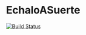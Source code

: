 EchaloASuerte
=============

[![Build Status](https://travis-ci.org/Mariocj89/EchaloASuerte.svg?branch=master)](https://travis-ci.org/Mariocj89/EchaloASuerte)
